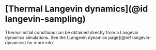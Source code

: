 # [Thermal Langevin dynamics](@id langevin-sampling)

Thermal initial conditions can be obtained directly from a Langevin dynamics simulations.
See the [Langevin dynamics page](@ref langevin-dynamics) for more info.
